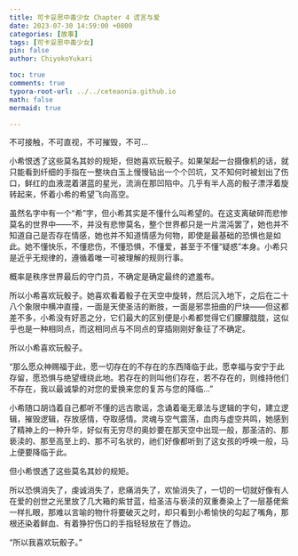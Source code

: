 ```yaml
---
title: 可卡妥思中毒少女 Chapter 4 谎言与爱
date: 2023-07-30 14:59:00 +0800
categories: [故事]
tags: [可卡妥思中毒少女]
pin: false
author: ChiyokoYukari

toc: true
comments: true
typora-root-url: ../../ceteaonia.github.io
math: false
mermaid: true

---
```

不可接触，不可直视，不可摧毁，不可…

小希恨透了这些莫名其妙的规矩，但她喜欢玩骰子。如果架起一台摄像机的话，就只能看到纤细的手指在一整块白玉上慢慢钻出一个个凹坑，又不知何时被划出了伤口，鲜红的血液混着湛蓝的星光，流淌在那凹陷中。几乎有半人高的骰子漂浮着旋转起来，怀着小希的希望飞向高空。

虽然名字中有一个“希”字，但小希其实是不懂什么叫希望的。在这支离破碎而悲惨莫名的世界中——不，并没有悲惨莫名，整个世界都只是一片混沌罢了，她也并不知道自己是否存在情感，她也并不知道情感为何物，即使是最基础的恐惧也是如此。她不懂快乐，不懂悲伤，不懂恐惧，不懂爱，甚至于不懂“疑惑”本身。小希只是近乎无规律的，遵循着唯一可被理解的规则行事。

概率是秩序世界最后的守门员，不确定是确定最终的遮羞布。

所以小希喜欢玩骰子。她喜欢看着骰子在天空中旋转，然后沉入地下，之后在二十八个象限中横冲直撞，一面是天使圣洁的断肢，一面是邪祟扭曲的尸块——但这都差不多，小希没有好恶之分，它们最大的区别便是小希都觉得它们朦朦胧胧，这似乎也是一种相同点，而这相同点与不同点的穿插刚刚好象征了不确定。

所以小希喜欢玩骰子。

“那么愿众神赐福于此，愿一切存在的不存在的东西降临于此，愿幸福与安宁于此存留，愿恐惧与绝望缠绕此地。若存在的则叫他们存在，若不存在的，则维持他们不存在，我以最诚挚的对您的爱换来您的复苏与您的降临…”

小希随口胡诌着自己都听不懂的远古歌谣，念诵着毫无章法与逻辑的字句，建立逻辑，摧毁逻辑，存放感情，夺取感情。灵魂与空气震荡，血肉与虚空共鸣，她感到了精神上的一种升华，好似有无穷尽的奥妙要在那天空中出现一般，那圣洁的、那亵渎的、那至高至上的、那不可名状的，祂们好像都听到了这女孩的呼唤一般，马上便要降临于此。

但小希恨透了这些莫名其妙的规矩。

所以恐惧消失了，虔诚消失了，悲痛消失了，欢愉消失了，一切的一切就好像有人在爱的创世之光里放了几大箱的紫甘蓝，给圣洁与亵渎的双重奏染上了一层基佬紫一样扎眼，那难以言喻的物什将要破灭之时，却只看到小希愉快的勾起了嘴角，那根还染着鲜血、有着狰狞伤口的手指轻轻放在了唇边。

“所以我喜欢玩骰子。”
